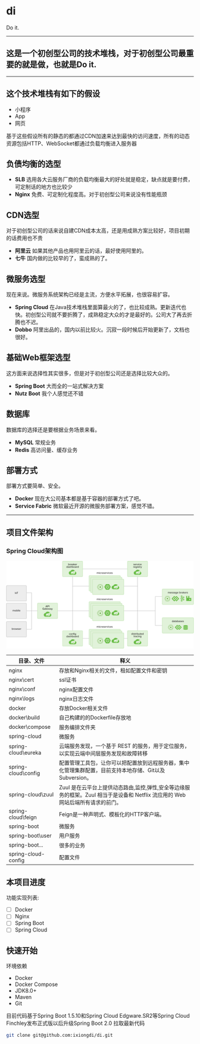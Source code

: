 # di
Do it.

---

## 这是一个初创型公司的技术堆栈，对于初创型公司最重要的就是做，也就是Do it.

---

## 这个技术堆栈有如下的假设

- 小程序
- App
- 网页

基于这些假设所有的静态的都通过CDN加速来达到最快的访问速度，所有的动态资源包括HTTP、WebSocket都通过负载均衡进入服务器

## 负债均衡的选型

- **SLB** 选用各大云服务厂商的负载均衡最大的好处就是稳定，缺点就是要付费，可定制话的地方也比较少
- **Nginx** 免费、可定制化程度高。对于初创型公司来说没有性能瓶颈

## CDN选型

对于初创型公司的话来说自建CDN成本太高，还是用成熟方案比较好，项目初期的话费用也不贵

- **阿里云** 如果其他产品也用阿里云的话，最好使用阿里的。
- **七牛** 国内做的比较早的了，蛮成熟的了。

## 微服务选型

现在来说。微服务系统架构已经是主流，方便水平拓展，也很容易扩容。

- **Spring Cloud** 在Java技术堆栈里面算最火的了，也比较成熟。更新迭代也快。初创型公司就不要折腾了，成熟稳定大众的才是最好的。公司大了再去折腾也不迟。
- **Dobbo** 阿里出品的，国内以前比较火。沉寂一段时候后开始更新了，文档也很好。

## 基础Web框架选型

这方面来说选择性其实很多，但是对于初创型公司还是选择比较大众的。

- **Spring Boot** 大而全的一站式解决方案
- **Nutz Boot** 我个人感觉还不错

## 数据库

数据库的选择还是要根据业务场景来看。

- **MySQL** 常规业务
- **Redis** 高访问量、缓存业务

## 部署方式

部署方式要简单、安全。

- **Docker** 现在大公司基本都是基于容器的部署方式了吧。
- **Service Fabric** 微软最近开源的微服务部署方案，感觉不错。 

---

## 项目文件架构

### Spring Cloud架构图

![Spring Cloud](diagram-distributed-systems.svg)

目录、文件|释义
---------|----
nginx|存放和Nginx相关的文件，租如配置文件和密钥
nginx\cert|ssl证书
nginx\conf|nginx配置文件
nginx\logs|nginx日志文件
docker|存放Docker相关文件
docker\build|自己构建的的Dockerfile存放地
docker\compose|服务编排文件夹
spring-cloud|微服务
spring-cloud\eureka|云端服务发现，一个基于 REST 的服务，用于定位服务，以实现云端中间层服务发现和故障转移
spring-cloud\config|配置管理工具包，让你可以把配置放到远程服务器，集中化管理集群配置，目前支持本地存储、Git以及Subversion。
spring-cloud\zuul|Zuul 是在云平台上提供动态路由,监控,弹性,安全等边缘服务的框架。Zuul 相当于是设备和 Netflix 流应用的 Web 网站后端所有请求的前门。
spring-cloud\feign|Feign是一种声明式、模板化的HTTP客户端。
spring-boot|微服务
spring-boot\user|用户服务
spring-boot\...|很多的业务
spring-cloud-config|配置文件

## 本项目进度

功能实现列表:

- [ ] Docker
- [ ] Nginx
- [ ] Spring Boot
- [ ] Spring Cloud

## 快速开始

环境依赖
- Docker
- Docker Compose
- JDK8.0+
- Maven
- Git

目前代码基于Spring Boot 1.5.10和Spring Cloud Edgware.SR2等Spring Cloud Finchley发布正式版以后升级Spring Boot 2.0
拉取最新代码
```bash
git clone git@github.com:ixiongdi/di.git
```

